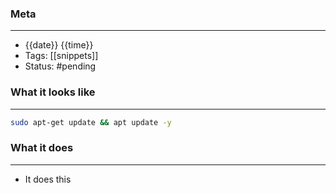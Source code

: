 ### Meta
- - -
- {{date}} {{time}}
- Tags: [[snippets]]
- Status: #pending

### What it looks like
- - -
```bash file:example.sh
sudo apt-get update && apt update -y
```

### What it does
- - -
-  It does this
